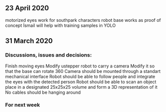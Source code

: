 ## 23 April 2020
motorized eyes work for southpark characters
robot base works as proof of concept
İsmail will help with training samples in YOLO

## 31 March 2020

### Discussions, issues and decisions:  
Finish moving eyes
Modify ustepper robot to carry a camera
Modify it so that the base can rotate 360
Camera should be mounted through a standart mechanical interface
Robot should be able to follow people and integrate the eyes with the detected person
Robot should be able to scan an object place in a designated 25x25x25 volume and form a 3D representation of it
No cables should be hanging around

### For next week
